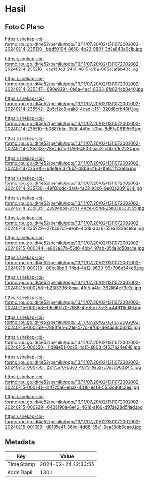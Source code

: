 # Hasil

## Foto C Plano

https://sirekap-obj-formc.kpu.go.id/4e52/pemilu/pdpr/13/11/07/20/02/1311072002002-20240214-235100--bbd50194-8650-4b23-9801-3d9a843a0c1b.jpg

https://sirekap-obj-formc.kpu.go.id/4e52/pemilu/pdpr/13/11/07/20/02/1311072002002-20240214-235218--eea133c3-24b1-4615-afba-005acafab43a.jpg

https://sirekap-obj-formc.kpu.go.id/4e52/pemilu/pdpr/13/11/07/20/02/1311072002002-20240214-235347--690e9394-0b6a-4ac1-8363-8fc824cb0e40.jpg

https://sirekap-obj-formc.kpu.go.id/4e52/pemilu/pdpr/13/11/07/20/02/1311072002002-20240214-235542--2b5cf2c8-aab8-4cad-b151-320d6cfb48f7.jpg

https://sirekap-obj-formc.kpu.go.id/4e52/pemilu/pdpr/13/11/07/20/02/1311072002002-20240214-235510--b0887b5c-359f-449e-b0ba-8d57a0819556.jpg

https://sirekap-obj-formc.kpu.go.id/4e52/pemilu/pdpr/13/11/07/20/02/1311072002002-20240214-235533--78e2dd1c-9766-4503-aac3-cf45fc1c2234.jpg

https://sirekap-obj-formc.kpu.go.id/4e52/pemilu/pdpr/13/11/07/20/02/1311072002002-20240214-235700--bdef9e1d-f6b7-48b6-af63-1fe871f23e0a.jpg

https://sirekap-obj-formc.kpu.go.id/4e52/pemilu/pdpr/13/11/07/20/02/1311072002002-20240214-235720--49f68ddc-daaf-4a22-93c6-9e00a2091684.jpg

https://sirekap-obj-formc.kpu.go.id/4e52/pemilu/pdpr/13/11/07/20/02/1311072002002-20240214-235835--2399485a-0541-44ce-854d-25b83e333955.jpg

https://sirekap-obj-formc.kpu.go.id/4e52/pemilu/pdpr/13/11/07/20/02/1311072002002-20240214-235929--27b667c5-eebb-4cd9-a0a6-556a432e468e.jpg

https://sirekap-obj-formc.kpu.go.id/4e52/pemilu/pdpr/13/11/07/20/02/1311072002002-20240215-000044--e809a37b-57d0-4bb4-97ab-85da3d50acce.jpg

https://sirekap-obj-formc.kpu.go.id/4e52/pemilu/pdpr/13/11/07/20/02/1311072002002-20240215-000219--88bd8bd3-74bd-4e12-9633-994706e544e5.jpg

https://sirekap-obj-formc.kpu.go.id/4e52/pemilu/pdpr/13/11/07/20/02/1311072002002-20240215-000258--b23f3336-8caa-4fc5-a4fc-362864e73e2e.jpg

https://sirekap-obj-formc.kpu.go.id/4e52/pemilu/pdpr/13/11/07/20/02/1311072002002-20240215-000358--06c99770-7988-4fe8-b775-2cc449115d86.jpg

https://sirekap-obj-formc.kpu.go.id/4e52/pemilu/pdpr/13/11/07/20/02/1311072002002-20240215-000559--7881ffea-d21d-477d-976b-4e45d3c062b5.jpg

https://sirekap-obj-formc.kpu.go.id/4e52/pemilu/pdpr/13/11/07/20/02/1311072002002-20240215-000650--11d98e51-0c95-4c15-8803-5f537a24e848.jpg

https://sirekap-obj-formc.kpu.go.id/4e52/pemilu/pdpr/13/11/07/20/02/1311072002002-20240215-000750--2217caf0-bdd6-4879-8a52-c3a3b96324f5.jpg

https://sirekap-obj-formc.kpu.go.id/4e52/pemilu/pdpr/13/11/07/20/02/1311072002002-20240215-000841--81f725a6-eba2-4318-94f8-5552c96fc2ed.jpg

https://sirekap-obj-formc.kpu.go.id/4e52/pemilu/pdpr/13/11/07/20/02/1311072002002-20240215-000929--6428190a-6e42-4618-a169-d97de28d54ad.jpg

https://sirekap-obj-formc.kpu.go.id/4e52/pemilu/pdpr/13/11/07/20/02/1311072002002-20240215-001009--d8195e41-360d-4d68-85e1-9ea85db6cacd.jpg


## Metadata

| Key        | Value               |
| ---------- | ------------------- |
| Time Stamp | 2024-02-24 22:33:55 |
| Kode Dapil | 1301                |



